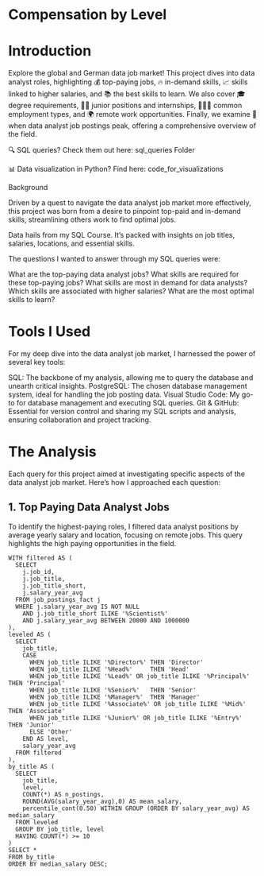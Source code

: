 # Compensation by Level


# Introduction

Explore the global and German data job market! This project dives into
data analyst roles, highlighting 💰 top-paying jobs, 🔥 in-demand
skills, 📈 skills linked to higher salaries, and 📚 the best skills to
learn. We also cover 🎓 degree requirements, 👩‍💻 junior positions and
internships, 🧑‍💻🏢 common employment types, and 🌍 remote work
opportunities. Finally, we examine 📅 when data analyst job postings
peak, offering a comprehensive overview of the field.

🔍 SQL queries? Check them out here: sql_queries Folder

📊 Data visualization in Python? Find here: code_for_visualizations

Background

Driven by a quest to navigate the data analyst job market more
effectively, this project was born from a desire to pinpoint top-paid
and in-demand skills, streamlining others work to find optimal jobs.

Data hails from my SQL Course. It’s packed with insights on job titles,
salaries, locations, and essential skills.

The questions I wanted to answer through my SQL queries were:

What are the top-paying data analyst jobs? What skills are required for
these top-paying jobs? What skills are most in demand for data analysts?
Which skills are associated with higher salaries? What are the most
optimal skills to learn?

# Tools I Used

For my deep dive into the data analyst job market, I harnessed the power
of several key tools:

SQL: The backbone of my analysis, allowing me to query the database and
unearth critical insights. PostgreSQL: The chosen database management
system, ideal for handling the job posting data. Visual Studio Code: My
go-to for database management and executing SQL queries. Git & GitHub:
Essential for version control and sharing my SQL scripts and analysis,
ensuring collaboration and project tracking.

# The Analysis

Each query for this project aimed at investigating specific aspects of
the data analyst job market. Here’s how I approached each question:

## 1. Top Paying Data Analyst Jobs

To identify the highest-paying roles, I filtered data analyst positions
by average yearly salary and location, focusing on remote jobs. This
query highlights the high paying opportunities in the field.

``` {sql}
WITH filtered AS (
  SELECT
    j.job_id,
    j.job_title,
    j.job_title_short,
    j.salary_year_avg
  FROM job_postings_fact j
  WHERE j.salary_year_avg IS NOT NULL
    AND j.job_title_short ILIKE '%Scientist%'
    AND j.salary_year_avg BETWEEN 20000 AND 1000000
),
leveled AS (
  SELECT
    job_title,
    CASE
      WHEN job_title ILIKE '%Director%' THEN 'Director'
      WHEN job_title ILIKE '%Head%'     THEN 'Head'
      WHEN job_title ILIKE '%Lead%' OR job_title ILIKE '%Principal%' THEN 'Principal'
      WHEN job_title ILIKE '%Senior%'   THEN 'Senior'
      WHEN job_title ILIKE '%Manager%'  THEN 'Manager'
      WHEN job_title ILIKE '%Associate%' OR job_title ILIKE '%Mid%'  THEN 'Associate'
      WHEN job_title ILIKE '%Junior%' OR job_title ILIKE '%Entry%'   THEN 'Junior'
      ELSE 'Other'
    END AS level,
    salary_year_avg
  FROM filtered
),
by_title AS (
  SELECT
    job_title,
    level,
    COUNT(*) AS n_postings,
    ROUND(AVG(salary_year_avg),0) AS mean_salary,
    percentile_cont(0.50) WITHIN GROUP (ORDER BY salary_year_avg) AS median_salary
  FROM leveled
  GROUP BY job_title, level
  HAVING COUNT(*) >= 10                    
)
SELECT *
FROM by_title
ORDER BY median_salary DESC;
```
